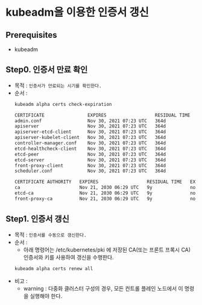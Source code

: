 # kubeadm을 이용한 인증서 갱신

## Prerequisites
  * kubeadm

## Step0. 인증서 만료 확인
* 목적 : `인증서가 만료되는 시기를 확인한다.`
* 순서 : 
  ```bash
  kubeadm alpha certs check-expiration
	```
  ```bash
  CERTIFICATE                EXPIRES                  RESIDUAL TIME   CERTIFICATE AUTHORITY   EXTERNALLY MANAGED
  admin.conf                 Nov 30, 2021 07:23 UTC   364d                                    no
  apiserver                  Nov 30, 2021 07:23 UTC   364d            ca                      no
  apiserver-etcd-client      Nov 30, 2021 07:23 UTC   364d            etcd-ca                 no
  apiserver-kubelet-client   Nov 30, 2021 07:23 UTC   364d            ca                      no
  controller-manager.conf    Nov 30, 2021 07:23 UTC   364d                                    no
  etcd-healthcheck-client    Nov 30, 2021 07:23 UTC   364d            etcd-ca                 no
  etcd-peer                  Nov 30, 2021 07:23 UTC   364d            etcd-ca                 no
  etcd-server                Nov 30, 2021 07:23 UTC   364d            etcd-ca                 no
  front-proxy-client         Nov 30, 2021 07:23 UTC   364d            front-proxy-ca          no
  scheduler.conf             Nov 30, 2021 07:23 UTC   364d                                    no
  
  CERTIFICATE AUTHORITY   EXPIRES                  RESIDUAL TIME   EXTERNALLY MANAGED
  ca                      Nov 21, 2030 06:29 UTC   9y              no
  etcd-ca                 Nov 21, 2030 06:29 UTC   9y              no
  front-proxy-ca          Nov 21, 2030 06:29 UTC   9y              no
  ```
 
## Step1. 인증서 갱신
* 목적 : `인증서를 수동으로 갱신한다.`
* 순서 :
  * 아래 명령어는 /etc/kubernetes/pki 에 저장된 CA(또는 프론트 프록시 CA) 인증서와 키를 사용하여 갱신을 수행한다.
  ```bash
  kubeadm alpha certs renew all
	```
* 비고 :
    * warning : 다중화 클러스터 구성의 경우, 모든 컨트롤 플레인 노드에서 이 명령을 실행해야 한다.

